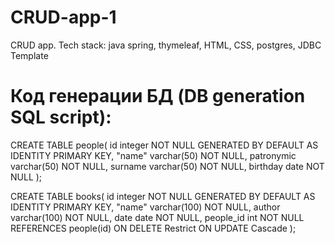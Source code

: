 # CRUD-app-1
CRUD app. Tech stack: java spring, thymeleaf, HTML, CSS, postgres, JDBC Template

# Код генерации БД (DB generation SQL script):

CREATE TABLE people(
    id integer NOT NULL GENERATED BY DEFAULT AS IDENTITY PRIMARY KEY,
    "name" varchar(50) NOT NULL,
    patronymic varchar(50) NOT NULL,
    surname varchar(50) NOT NULL,
    birthday date NOT NULL
);


CREATE TABLE books(
    id integer NOT NULL GENERATED BY DEFAULT AS IDENTITY PRIMARY KEY,
    "name" varchar(100) NOT NULL,
    author varchar(100) NOT NULL,
    date date NOT NULL,
    people_id int NOT NULL REFERENCES people(id) ON DELETE Restrict ON UPDATE Cascade
);





